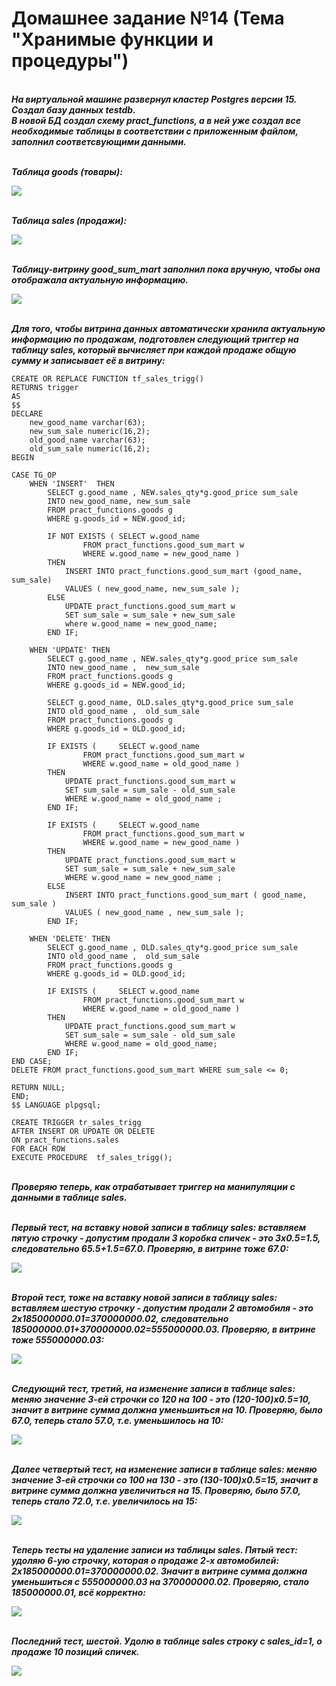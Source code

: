 # Домашнее задание №14 (Тема "Хранимые функции и процедуры")

<br>__*На виртуальной машине развернул кластер Postgres версии 15. Создал базу данных testdb.*__ 
<br>__*В новой БД создал схему pract_functions, а в ней уже создал все необходимые таблицы в соответствии с приложенным файлом, заполнил соответсвующими данными.*__

<br>__*Таблица goods (товары):*__

<img src="pic/goods.JPG" align="center" />

<br>__*Таблица sales (продажи):*__

<img src="pic/sales.JPG" align="center" />

<br>__*Таблицу-витрину good_sum_mart заполнил пока вручную, чтобы она отображала актуальную информацию.*__

<img src="pic/good_sum_mart.JPG" align="center" />

<br>__*Для того, чтобы витрина данных автоматически хранила актуальную информацию по продажам, подготовлен следующий триггер на таблицу sales, который вычисляет при каждой продаже общую сумму и записывает её в витрину:*__


````
CREATE OR REPLACE FUNCTION tf_sales_trigg()
RETURNS trigger
AS
$$
DECLARE 
	new_good_name varchar(63);
	new_sum_sale numeric(16,2); 
	old_good_name varchar(63);
	old_sum_sale numeric(16,2);
BEGIN

CASE TG_OP
	WHEN 'INSERT'  THEN 	
		SELECT g.good_name , NEW.sales_qty*g.good_price sum_sale
		INTO new_good_name, new_sum_sale 
		FROM pract_functions.goods g
		WHERE g.goods_id = NEW.good_id;

		IF NOT EXISTS ( SELECT w.good_name 
				FROM pract_functions.good_sum_mart w 
				WHERE w.good_name = new_good_name ) 
		THEN 
			INSERT INTO pract_functions.good_sum_mart (good_name, sum_sale) 
			VALUES ( new_good_name, new_sum_sale ); 
		ELSE
			UPDATE pract_functions.good_sum_mart w 
			SET sum_sale = sum_sale + new_sum_sale 
			where w.good_name = new_good_name;
		END IF; 

	WHEN 'UPDATE' THEN
		SELECT g.good_name , NEW.sales_qty*g.good_price sum_sale
		INTO new_good_name ,  new_sum_sale
		FROM pract_functions.goods g 
		WHERE g.goods_id = NEW.good_id;

		SELECT g.good_name, OLD.sales_qty*g.good_price sum_sale
		INTO old_good_name ,  old_sum_sale
		FROM pract_functions.goods g 
		WHERE g.goods_id = OLD.good_id;

		IF EXISTS ( 	SELECT w.good_name 
				FROM pract_functions.good_sum_mart w 
				WHERE w.good_name = old_good_name )
		THEN
			UPDATE pract_functions.good_sum_mart w
			SET sum_sale = sum_sale - old_sum_sale
			WHERE w.good_name = old_good_name ;
		END IF; 

		IF EXISTS ( 	SELECT w.good_name 
				FROM pract_functions.good_sum_mart w 
				WHERE w.good_name = new_good_name )
		THEN
			UPDATE pract_functions.good_sum_mart w
			SET sum_sale = sum_sale + new_sum_sale 
			WHERE w.good_name = new_good_name ;
		ELSE
			INSERT INTO pract_functions.good_sum_mart ( good_name, sum_sale ) 
			VALUES ( new_good_name , new_sum_sale );
		END IF;

	WHEN 'DELETE' THEN
		SELECT g.good_name , OLD.sales_qty*g.good_price sum_sale
		INTO old_good_name ,  old_sum_sale
		FROM pract_functions.goods g 
		WHERE g.goods_id = OLD.good_id;

		IF EXISTS ( 	SELECT w.good_name 
				FROM pract_functions.good_sum_mart w 
				WHERE w.good_name = old_good_name ) 
		THEN
			UPDATE pract_functions.good_sum_mart w
			SET sum_sale = sum_sale - old_sum_sale
			WHERE w.good_name = old_good_name;
		END IF;
END CASE;
DELETE FROM pract_functions.good_sum_mart WHERE sum_sale <= 0;

RETURN NULL;
END;
$$ LANGUAGE plpgsql;

CREATE TRIGGER tr_sales_trigg
AFTER INSERT OR UPDATE OR DELETE
ON pract_functions.sales
FOR EACH ROW
EXECUTE PROCEDURE  tf_sales_trigg();
````

<br>__*Проверяю теперь, как отрабатывает триггер на манипуляции с данными в таблице sales.*__

<br>__*Первый тест, на вставку новой записи в таблицу sales: вставляем пятую строчку - допустим продали 3 коробка спичек - это  3х0.5=1.5, следовательно 65.5+1.5=67.0. Проверяю, в витрине тоже 67.0:*__

<img src="pic/test_insert1.JPG" align="center" />

<br>__*Второй тест, тоже на вставку новой записи в таблицу sales: вставляем шестую строчку - допустим продали 2 автомобиля - это  2х185000000.01=370000000.02, следовательно 185000000.01+370000000.02=555000000.03. Проверяю, в витрине тоже 555000000.03:*__

<img src="pic/test_insert2.JPG" align="center" />

<br>__*Следующий тест, третий, на изменение записи в таблице sales: меняю значение 3-ей строчки со 120 на 100 - это (120-100)х0.5=10, значит в витрине сумма должна уменьшиться на 10. Проверяю, было 67.0, теперь стало 57.0, т.е. уменьшилось на 10:*__

<img src="pic/test_update1.JPG" align="center" />

<br>__*Далее четвертый тест, на изменение записи в таблице sales: меняю значение 3-ей строчки со 100 на 130 - это (130-100)х0.5=15, значит в витрине сумма должна увеличиться на 15. Проверяю, было 57.0, теперь стало 72.0, т.е. увеличилось на 15:*__

<img src="pic/test_update2.JPG" align="center" />

<br>__*Теперь тесты на удаление записи из таблицы sales. Пятый тест: удоляю 6-ую строчку, которая о продаже 2-х автомобилей: 2х185000000.01=370000000.02. Значит в витрине сумма должна уменьшиться с 555000000.03 на 370000000.02. Проверяю, стало 185000000.01, всё корректно:*__

<img src="pic/test_delete1.JPG" align="center" />

<br>__*Последний тест, шестой. Удолю в таблице sales строку с sales_id=1, о продаже 10 позиций спичек.*__

<img src="pic/test_delete2.JPG" align="center" />

